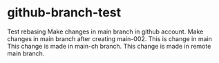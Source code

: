 # github-branch-test
Test rebasing
Make changes in main branch in github account.
Make changes in main branch after creating main-002. This is change in main 
This change is made in main-ch branch.
This change is made in remote main branch.
